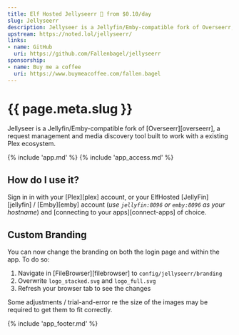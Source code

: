 ```yaml
---
title: Elf Hosted Jellyseerr 🧝 from $0.10/day
slug: Jellyseerr
description: Jellyseer is a Jellyfin/Emby-compatible fork of Overseerr, a request management and media discovery tool built to work with a existing Plex ecosystem.
upstream: https://noted.lol/jellyseerr/
links:
- name: GitHub
  uri: https://github.com/Fallenbagel/jellyseerr
sponsorship: 
- name: Buy me a coffee
  uri: https://www.buymeacoffee.com/fallen.bagel
---
```


# {{ page.meta.slug }}

Jellyseer is a Jellyfin/Emby-compatible fork of [Overseerr][overseerr], a request management and media discovery tool built to work with a existing Plex ecosystem.

{% include 'app.md' %}
{% include 'app_access.md' %}

## How do I use it?

Sign in in with your [Plex][plex] account, or your ElfHosted [JellyFin][jellyfin] / [Emby][emby] account (*use `jellyfin:8096` or `emby:8096` as your hostname*) and [connecting to your apps][connect-apps] of choice.

## Custom Branding

You can now change the branding on both the login page and within the app.
To do so:

1. Navigate in [FileBrowser][filebrowser] to `config/jellyseerr/branding`
3. Overwrite `logo_stacked.svg` and `logo_full.svg`
4. Refresh your browser tab to see the changes

Some adjustments / trial-and-error re the size of the images may be required to get them to fit correctly.

{% include 'app_footer.md' %}
